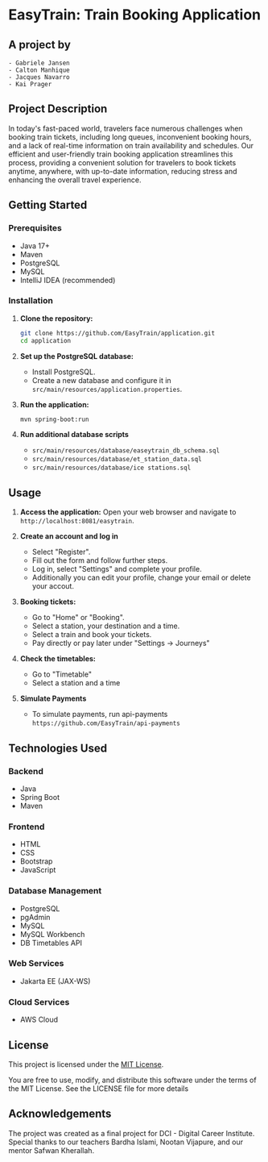 # EasyTrain: Train Booking Application

## A project by

    - Gabriele Jansen
    - Calton Manhique
    - Jacques Navarro
    - Kai Prager 

## Project Description

In today's fast-paced world, travelers face numerous challenges when booking train tickets, including long queues, inconvenient booking hours, and a lack of real-time information on train availability and schedules. Our efficient and user-friendly train booking application streamlines this process, providing a convenient solution for travelers to book tickets anytime, anywhere, with up-to-date information, reducing stress and enhancing the overall travel experience.

## Getting Started

### Prerequisites

- Java 17+
- Maven
- PostgreSQL
- MySQL
- IntelliJ IDEA (recommended)

### Installation

1. **Clone the repository:**
    ```bash
    git clone https://github.com/EasyTrain/application.git
    cd application
    ```

2. **Set up the PostgreSQL database:**
    - Install PostgreSQL.
    - Create a new database and configure it in `src/main/resources/application.properties`.

3. **Run the application:**
    ```bash
    mvn spring-boot:run
    ```

4. **Run additional database scripts**
    - `src/main/resources/database/easeytrain_db_schema.sql`
    - `src/main/resources/database/et_station_data.sql`
    - `src/main/resources/database/ice stations.sql`

## Usage

1. **Access the application:**
    Open your web browser and navigate to `http://localhost:8081/easytrain`.

2. **Create an account and log in**
    - Select "Register".
    - Fill out the form and follow further steps.
    - Log in, select "Settings" and complete your profile.
    - Additionally you can edit your profile, change your email or delete your accout.

3. **Booking tickets:**
    - Go to "Home" or "Booking".
    - Select a station, your destination and a time. 
    - Select a train and book your tickets.
    - Pay directly or pay later under "Settings -> Journeys"

4. **Check the timetables:**
    - Go to "Timetable"
    - Select a station and a time

5. **Simulate Payments**
    - To simulate payments, run api-payments `https://github.com/EasyTrain/api-payments`

## Technologies Used

### Backend
- Java
- Spring Boot
- Maven

### Frontend
- HTML
- CSS
- Bootstrap
- JavaScript

### Database Management
- PostgreSQL
- pgAdmin
- MySQL
- MySQL Workbench
- DB Timetables API

### Web Services
- Jakarta EE (JAX-WS)

### Cloud Services
- AWS Cloud

## License

This project is licensed under the [MIT License](https://opensource.org/licenses/MIT).

You are free to use, modify, and distribute this software under the terms of the MIT License. See the LICENSE file for more details

## Acknowledgements

The project was created as a final project for DCI - Digital Career Institute. Special thanks to our teachers Bardha Islami, Nootan Vijapure, and our mentor Safwan Kherallah.
